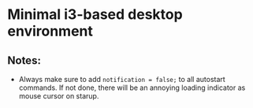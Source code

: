 # Minimal i3-based desktop environment

## Notes:
- Always make sure to add `notification = false;` to all autostart commands. If not done, there will be an annoying loading indicator as mouse cursor on starup.
